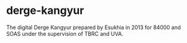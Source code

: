 # derge-kangyur
The digital Derge Kangyur prepared by Esukhia in 2013 for 84000 and SOAS under the supervision of TBRC and UVA.
